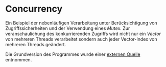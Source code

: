 # Concurrency
Ein Beispiel der nebenläufigen Verarbeitung unter Berücksichtigung von Zugriffssicherheiten und der Verwendung eines *Mutex*. Zur veranschaulichung des konkurrierenden Zugriffs wird nicht nur ein *Vector* von mehreren Threads verarbeitet sondern auch jeder Vector-Index von mehreren Threads geändert.

Die Grundversion des Programmes wurde einer [externen Quelle](https://doc.rust-lang.org/book/concurrency.html) entnommen.
